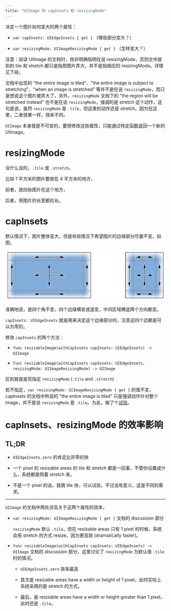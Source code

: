 ```yaml
---
title: "UIImage 的 capInsets 和 resizingMode"
---
```


决定一个图片如何变大的两个属性：

- `var capInsets: UIEdgeInsets { get }` （哪些部分变大？）

- `var resizingMode: UIImageResizingMode { get }` （怎样变大？）

注意：阅读 UIImage 的文档时，除非明确指明在说 resizingMode，否则文中提到的 tile 和 stretch 都只是指把图片弄大，并不是指相应的 resizingMode。详情见下段，

文档中出现的 "the entire image is tiled"、"the entire image is subject to stretching"、"when an image is stretched" 等并不是在说 `resizingMode`，而只是想说这个图片被弄大了。另外，`resizingMode` 文档下的 "the region will be stretched instead" 也不是在说 `resizingMode`，强调的是 stretch 这个动作，这句是说，虽然 `resizingMode` 是 `.tile`，但这里的动作还是 stretch，因为在这里，二者效果一样，效率不同。

`UIImage` 本身就是不可变的，要想修改这些属性，只能通过特定函数返回一个新的 UIImage。

# resizingMode

没什么说的，`.tile` 或 `.stretch`。

比如 1 平方米的图片要放在 4 平方米的地方，

前者，放四张图片在这个地方，

后者，把图片的长宽都拉长。

# capInsets

默认情况下，图片整体变大，但是有些情况下希望图片的边缘部分尽量不变，如图，

![](/img/001.png)

准确地说，是四个角不变，四个边缘横变或竖变，中间区域横竖两个方向都变。

`capInsets: UIEdgeInsets` 就是用来决定这个边缘部分的，注意这四个边都是可以为零的。

修改 `capInsets` 的两个方法：

- `func resizableImage(withCapInsets capInsets: UIEdgeInsets) -> UIImage`

- `func resizableImage(withCapInsets capInsets: UIEdgeInsets, resizingMode: UIImageResizingMode) -> UIImage`

区别就是是否指定 `resizingMode` (`.tile` and `.stretch`)

若不指定，`var resizingMode: UIImageResizingMode { get }` 的值不变，capInsets 的文档中所说的 "the entire image is tiled" 只是强调动作针对整个 image，并不是说 `resizingMode` 是 `.tile`。为此，做了个[试验](https://github.com/goxcif/playgrounds/tree/master/UIImage%20%E7%9A%84%20capInsets%20%E5%92%8C%20resizingMode)。

# capInsets、resizingMode 的效率影响

## TL;DR

- `UIEdgeInsets.zero` 的肯定比非零的快

- 一个 pixel 的 resizable areas 的 tile 和 stretch 都是一回事，不管你设置成什么，系统都是照着 stretch 来。

- 不是一个 pixel 的话，我猜 tile 快，可以试验，不过没有意义，这是不同的需求。

---

`UIImage` 的文档中两处涉及关于这两个属性的效率，

- `var resizingMode: UIImageResizingMode { get }` 文档的 discussion 部分

  `resizingMode` 默认 `.tile`，但在 resizable areas 只有 1 pixel 的时候，系统会用 stretch 的方式 resize，因为更高效 (dramatically faster)。

- `func resizableImage(withCapInsets capInsets: UIEdgeInsets) -> UIImage` 文档的 discussion 部分，这里讨论了 `resizingMode` 为默认值 `.tile` 时的情况。

  - `UIEdgeInsets.zero` 效率最高

  - 其次是 resizable areas have a width or height of 1 pixel，此时实际上系统采用的是 stretch 的方式。

  - 最后，是 resizable areas have a width or height greater than 1 pixel，此时还是 `.tile`。
